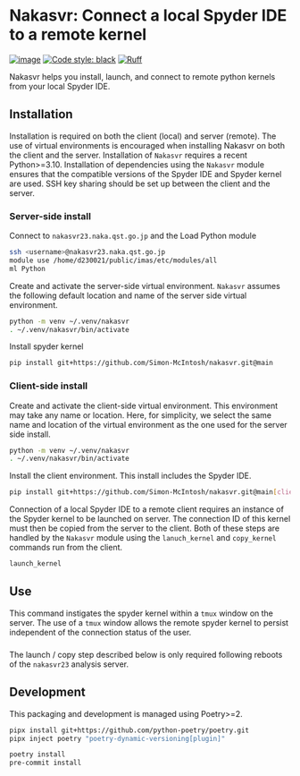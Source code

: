 # Nakasvr: Connect a local Spyder IDE to a remote kernel

[![image](https://img.shields.io/badge/python-3.10%20%7C%203.11%20%7C%203.12%20%7C%203.13-blue)](https://git.iter.org/projects/EQ/repos/nova)
[![Code style: black](https://img.shields.io/badge/code%20style-black-000000.svg)](https://github.com/psf/black)
[![Ruff](https://img.shields.io/endpoint?url=https://raw.githubusercontent.com/charliermarsh/ruff/main/assets/badge/v2.json)](https://github.com/charliermarsh/ruff)

Nakasvr helps you install, launch, and connect to remote python kernels from
your local Spyder IDE.

## Installation
Installation is required on both the client (local) and server (remote). The use of
virtual environments is encouraged when installing Nakasvr on both the client
and the server. Installation of `Nakasvr` requires a recent Python>=3.10. 
Installation of dependencies using the `Nakasvr` module ensures that the 
compatible versions of the Spyder IDE and Spyder kernel are used. SSH key sharing should be set up between the client and the server.

### Server-side install
Connect to `nakasvr23.naka.qst.go.jp` and the Load Python module 
```sh
ssh <username>@nakasvr23.naka.qst.go.jp
module use /home/d230021/public/imas/etc/modules/all
ml Python
```
Create and activate the server-side virtual environment. `Nakasvr` assumes the following default location and name of the server side virtual environment.
```sh
python -m venv ~/.venv/nakasvr
. ~/.venv/nakasvr/bin/activate
```
Install spyder kernel 
```sh
pip install git+https://github.com/Simon-McIntosh/nakasvr.git@main
```
### Client-side install
Create and activate the client-side virtual environment. This environment may take any name or location. Here, for simplicity, we select the same name and location of the virtual environment as the one used for the server side install.
```sh
python -m venv ~/.venv/nakasvr
. ~/.venv/nakasvr/bin/activate
```
Install the client environment. This install includes the Spyder IDE.
```sh
pip install git+https://github.com/Simon-McIntosh/nakasvr.git@main[client]
```
Connection of a local Spyder IDE to a remote client requires an instance of the Spyder kernel to be launched on server. The connection ID of this kernel must then be copied from the server to the client. Both of these steps are handled by the `Nakasvr` module using the `lanuch_kernel` and `copy_kernel` commands run from the client. 
```sh
launch_kernel

```
## Use


This command instigates the spyder kernel within a `tmux` window on the server.  The use of a `tmux` window allows the remote spyder kernel to persist independent of the connection status of the user.
###

The launch / copy step described below is only required following reboots of the `nakasvr23` analysis server.





## Development
This packaging and development is managed using Poetry>=2.

```sh
pipx install git+https://github.com/python-poetry/poetry.git
pipx inject poetry "poetry-dynamic-versioning[plugin]"

poetry install
pre-commit install
```
<!--stackedit_data:
eyJoaXN0b3J5IjpbLTc4MDc0NDg1OCwxNDgxOTI0MjY2LDE4Mz
cwNzU1NzAsLTE4MTQ3OTIxMjcsMTEzODQ3MjY4MSwxMTM3NzEw
ODEwLDY2ODk2MzgwOF19
-->